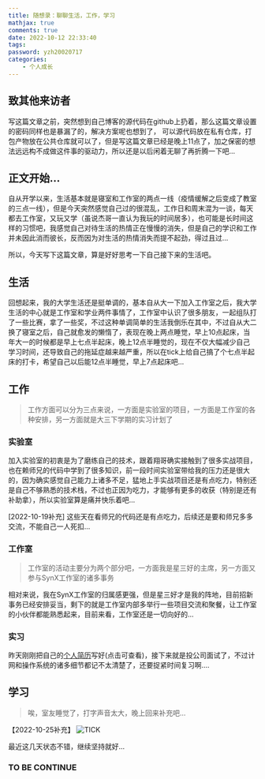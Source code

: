 ```yaml
---
title: 随想录：聊聊生活，工作，学习
mathjax: true
comments: true
date: 2022-10-12 22:33:40
tags:
password: yzh20020717
categories:
    - 个人成长
---
```

## 致其他来访者

写这篇文章之前，突然想到自己博客的源代码在github上扔着，那么这篇文章设置的密码同样也是暴漏了的，解决方案呢也想到了，
可以源代码放在私有仓库，打包产物放在公共仓库就可以了，但是写这篇文章已经是晚上11点了，加之保密的想法远远构不成做这件事的驱动力，所以还是以后闲着无聊了再折腾一下吧...

## 正文开始...

自从开学以来，生活基本就是寝室和工作室的两点一线（疫情缓解之后变成了教室的三点一线），但是今天突然感觉自己过的很混乱，工作日和周末混为一谈，每天都去工作室，又玩又学（虽说杰哥一直认为我玩的时间居多），也可能是长时间这样的习惯吧，我感觉自己对待生活的热情正在慢慢的消失，但是自己的学识和工作并未因此消而彼长，反而因为对生活的热情消失而提不起劲，得过且过...

所以，今天写下这篇文章，算是好好思考一下自己接下来的生活吧。

## 生活

回想起来，我的大学生活还是挺单调的，基本自从大一下加入工作室之后，我大学生活的中心就是工作室和学业两件事情了，工作室中认识了很多朋友，一起组队打了一些比赛，拿了一些奖，不过这种单调简单的生活我倒乐在其中，不过自从大二换了寝室之后，自己就愈发的懒惰了，表现在晚上两点睡觉，早上10点起床，当年大一的时候都是早上七点半起床，晚上12点半睡觉的，现在不仅大幅减少自己学习时间，还导致自己的拖延症越来越严重，所以在tick上给自己搞了个七点半起床的打卡，希望自己以后能12点半睡觉，早上7点起床吧...

## 工作

> 工作方面可以分为三点来说，一方面是实验室的项目，一方面是工作室的各种安排，另一方面就是大三下学期的实习计划了

### 实验室

加入实验室的初衷是为了磨练自己的技术，跟着翔哥确实接触到了很多实战项目，也在赖师兄的代码中学到了很多知识，前一段时间实验室带给我的压力还是很大的，因为确实感觉自己能力上诸多不足，猛地上手实战项目还是有点吃力，特别还是自己不够熟悉的技术栈，不过也正因为吃力，才能够有更多的收获（特别是还有补助拿），所以实验室算是痛并快乐着吧...

[2022-10-19补充] 这些天在看师兄的代码还是有点吃力，后续还是要和师兄多多交流，不能自己一人死扣...

### 工作室

> 工作室的活动主要分为两个部分吧，一方面我是星三好的主席，另一方面又参与SynX工作室的诸多事务

相对来说，我在SynX工作室的归属感更强，但是星三好才是我的阵地，目前招新事务已经安排妥当，剩下的就是工作室内部多举行一些项目交流和聚餐，让工作室的小伙伴都能熟悉起来，目前来看，工作室还是一切向好的...

### 实习

昨天刚刚把自己的[个人简历](https://www.dropbox.com/s/70nnhf4cx9fne16/%E6%9D%A8%E5%AD%90%E6%B6%B5-%E7%94%B5%E5%AD%90%E7%A7%91%E6%8A%80%E5%A4%A7%E5%AD%A6-%E5%AE%9E%E4%B9%A0%E7%AE%80%E5%8E%86%20%282%29.pdf?dl=0)写好(点击可查看)，接下来就是投公司面试了，不过计网和操作系统的诸多细节都记不太清楚了，还要捉紧时间复习啊....

## 学习

> 唉，室友睡觉了，打字声音太大，晚上回来补充吧...

【2022-10-25补充】
![TICK](https://p.qlogo.cn/hy_personal/3e28f14aa051684283b2bea75ca88a3d6c68ff59ada033ded569aafeefb086b6/0.png)

最近这几天状态不错，继续坚持就好...
### TO BE CONTINUE


